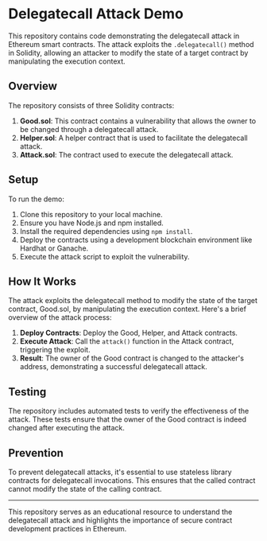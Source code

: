 # Delegatecall Attack Demo

This repository contains code demonstrating the delegatecall attack in Ethereum smart contracts. The attack exploits the `.delegatecall()` method in Solidity, allowing an attacker to modify the state of a target contract by manipulating the execution context.

## Overview

The repository consists of three Solidity contracts:

1. **Good.sol**: This contract contains a vulnerability that allows the owner to be changed through a delegatecall attack.
2. **Helper.sol**: A helper contract that is used to facilitate the delegatecall attack.
3. **Attack.sol**: The contract used to execute the delegatecall attack.

## Setup

To run the demo:

1. Clone this repository to your local machine.
2. Ensure you have Node.js and npm installed.
3. Install the required dependencies using `npm install`.
4. Deploy the contracts using a development blockchain environment like Hardhat or Ganache.
5. Execute the attack script to exploit the vulnerability.

## How It Works

The attack exploits the delegatecall method to modify the state of the target contract, Good.sol, by manipulating the execution context. Here's a brief overview of the attack process:

1. **Deploy Contracts**: Deploy the Good, Helper, and Attack contracts.
2. **Execute Attack**: Call the `attack()` function in the Attack contract, triggering the exploit.
3. **Result**: The owner of the Good contract is changed to the attacker's address, demonstrating a successful delegatecall attack.

## Testing

The repository includes automated tests to verify the effectiveness of the attack. These tests ensure that the owner of the Good contract is indeed changed after executing the attack.

## Prevention

To prevent delegatecall attacks, it's essential to use stateless library contracts for delegatecall invocations. This ensures that the called contract cannot modify the state of the calling contract.

---

This repository serves as an educational resource to understand the delegatecall attack and highlights the importance of secure contract development practices in Ethereum.
